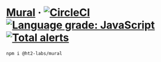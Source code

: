 # [Mural](https://mural.netlify.com/) &middot; [![CircleCI](https://circleci.com/gh/HT2-Labs/mural.svg?style=svg)](https://circleci.com/gh/HT2-Labs/mural) [![Language grade: JavaScript](https://img.shields.io/lgtm/grade/javascript/g/HT2-Labs/mural.svg?logo=lgtm&logoWidth=18)](https://lgtm.com/projects/g/HT2-Labs/mural/context:javascript) [![Total alerts](https://img.shields.io/lgtm/alerts/g/HT2-Labs/mural.svg?logo=lgtm&logoWidth=18)](https://lgtm.com/projects/g/HT2-Labs/mural/alerts/)

```sh
npm i @ht2-labs/mural
```
